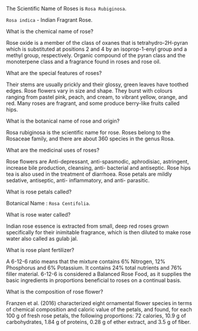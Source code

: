 The Scientific Name of Roses is `Rosa Rubiginosa`.

`Rosa indica` - Indian Fragrant Rose.

What is the chemical name of rose?

Rose oxide is a member of the class of oxanes that is tetrahydro-2H-pyran which is substituted at positions 2 and 4 by an isoprop-1-enyl group and a methyl group, respectively. Organic compound of the pyran class and the monoterpene class and a fragrance found in roses and rose oil.

What are the special features of roses?

Their stems are usually prickly and their glossy, green leaves have toothed edges. Rose flowers vary in size and shape. They burst with colours ranging from pastel pink, peach, and cream, to vibrant yellow, orange, and red. Many roses are fragrant, and some produce berry-like fruits called hips.

What is the botanical name of rose and origin?

Rosa rubiginosa is the scientific name for rose. Roses belong to the Rosaceae family, and there are about 360 species in the genus Rosa.

What are the medicinal uses of roses?

Rose flowers are Anti-depressant, anti-spasmodic, aphrodisiac, astringent, increase bile production, cleansing, anti- bacterial and antiseptic. Rose hips tea is also used in the treatment of diarrhoea. Rose petals are mildly sedative, antiseptic, anti- inflammatory, and anti- parasitic.

What is rose petals called?

Botanical Name : `Rosa Centifolia`.

What is rose water called?

Indian rose essence is extracted from small, deep red roses grown specifically for their inimitable fragrance, which is then diluted to make rose water also called as gulab jal.

What is rose plant fertilizer?

A 6-12-6 ratio means that the mixture contains 6% Nitrogen, 12% Phosphorus and 6% Potassium. It contains 24% total nutrients and 76% filler material. 6-12-6 is considered a Balanced Rose Food, as it supplies the basic ingredients in proportions beneficial to roses on a continual basis.

What is the composition of rose flower?

Franzen et al. (2016) characterized eight ornamental flower species in terms of chemical composition and caloric value of the petals, and found, for each 100 g of fresh rose petals, the following proportions: 72 calories, 10.9 g of carbohydrates, 1.84 g of proteins, 0.28 g of ether extract, and 3.5 g of fiber.
